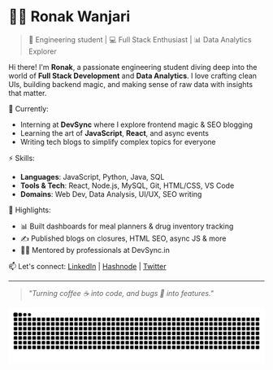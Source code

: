 # 👩‍💻 Ronak Wanjari

> 🚀 Engineering student | 💻 Full Stack Enthusiast | 📊 Data Analytics Explorer

Hi there! I'm **Ronak**, a passionate engineering student diving deep into the world of **Full Stack Development** and **Data Analytics**. I love crafting clean UIs, building backend magic, and making sense of raw data with insights that matter.

🌱 Currently:
- Interning at **DevSync** where I explore frontend magic & SEO blogging
- Learning the art of **JavaScript**, **React**, and async events
- Writing tech blogs to simplify complex topics for everyone

⚡ Skills:
- **Languages**: JavaScript, Python, Java, SQL
- **Tools & Tech**: React, Node.js, MySQL, Git, HTML/CSS, VS Code
- **Domains**: Web Dev, Data Analysis, UI/UX, SEO writing

📌 Highlights:
- 📊 Built dashboards for meal planners & drug inventory tracking
- ✍️ Published blogs on closures, HTML SEO, async JS & more
- 👩‍🏫 Mentored by professionals at DevSync.in

📫 Let's connect:
[LinkedIn](https://linkedin.com/in/yourprofile) | [Hashnode](https://hashnode.com/@yourhandle) | [Twitter](https://twitter.com/yourhandle)

---

> *"Turning coffee ☕ into code, and bugs 🐞 into features."*



![snake gif](https://github.com/ronakwanjari/ronakwanjari/blob/output/github-snake-dark.svg)
